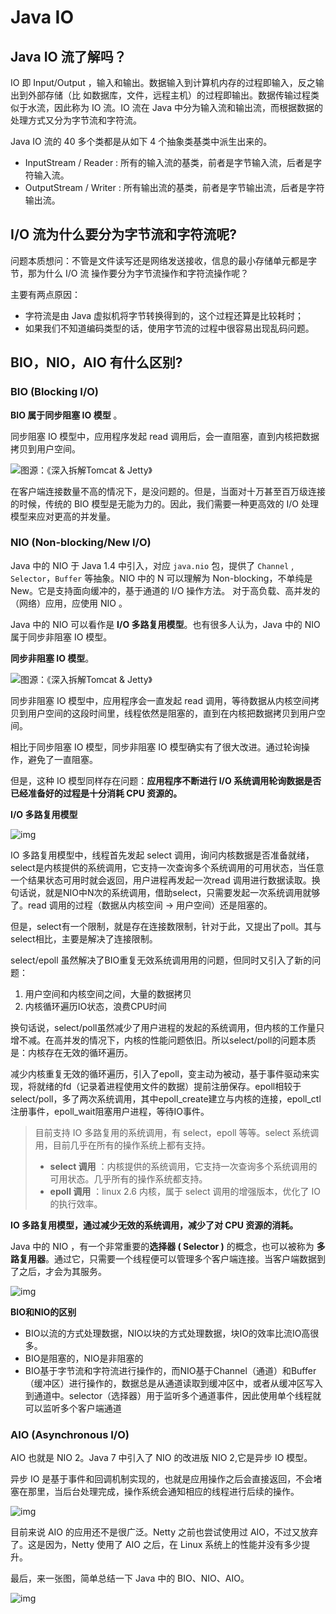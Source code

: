 # Java IO

## Java IO 流了解吗？ 

IO 即 Input/Output ，输⼊和输出。数据输⼊到计算机内存的过程即输⼊，反之输出到外部存储（⽐ 如数据库，⽂件，远程主机）的过程即输出。数据传输过程类似于⽔流，因此称为 IO 流。IO 流在 Java 中分为输⼊流和输出流，⽽根据数据的处理⽅式⼜分为字节流和字符流。

 Java IO 流的 40 多个类都是从如下 4 个抽象类基类中派⽣出来的。 

* InputStream / Reader : 所有的输⼊流的基类，前者是字节输⼊流，后者是字符输⼊流。 
* OutputStream / Writer : 所有输出流的基类，前者是字节输出流，后者是字符输出流。

## I/O 流为什么要分为字节流和字符流呢?

 问题本质想问：不管是⽂件读写还是⽹络发送接收，信息的最⼩存储单元都是字节，那为什么 I/O 流 操作要分为字节流操作和字符流操作呢？ 

主要有两点原因： 

* 字符流是由 Java 虚拟机将字节转换得到的，这个过程还算是比较耗时； 
* 如果我们不知道编码类型的话，使⽤字节流的过程中很容易出现乱码问题。

## BIO，NIO，AIO 有什么区别?

### BIO (Blocking I/O)

**BIO 属于同步阻塞 IO 模型** 。

同步阻塞 IO 模型中，应用程序发起 read 调用后，会一直阻塞，直到内核把数据拷贝到用户空间。

![图源：《深入拆解Tomcat & Jetty》](https://p3-juejin.byteimg.com/tos-cn-i-k3u1fbpfcp/6a9e704af49b4380bb686f0c96d33b81~tplv-k3u1fbpfcp-watermark.image)

在客户端连接数量不高的情况下，是没问题的。但是，当面对十万甚至百万级连接的时候，传统的 BIO 模型是无能为力的。因此，我们需要一种更高效的 I/O 处理模型来应对更高的并发量。

### NIO (Non-blocking/New I/O)

Java 中的 NIO 于 Java 1.4 中引入，对应 `java.nio` 包，提供了 `Channel` , `Selector`，`Buffer` 等抽象。NIO 中的 N 可以理解为 Non-blocking，不单纯是 New。它是支持面向缓冲的，基于通道的 I/O 操作方法。 对于高负载、高并发的（网络）应用，应使用 NIO 。

Java 中的 NIO 可以看作是 **I/O 多路复用模型**。也有很多人认为，Java 中的 NIO 属于同步非阻塞 IO 模型。

**同步非阻塞 IO 模型**。

![图源：《深入拆解Tomcat & Jetty》](https://p3-juejin.byteimg.com/tos-cn-i-k3u1fbpfcp/bb174e22dbe04bb79fe3fc126aed0c61~tplv-k3u1fbpfcp-watermark.image)

同步非阻塞 IO 模型中，应用程序会一直发起 read 调用，等待数据从内核空间拷贝到用户空间的这段时间里，线程依然是阻塞的，直到在内核把数据拷贝到用户空间。

相比于同步阻塞 IO 模型，同步非阻塞 IO 模型确实有了很大改进。通过轮询操作，避免了一直阻塞。

但是，这种 IO 模型同样存在问题：**应用程序不断进行 I/O 系统调用轮询数据是否已经准备好的过程是十分消耗 CPU 资源的。**

**I/O 多路复用模型**

![img](https://p6-juejin.byteimg.com/tos-cn-i-k3u1fbpfcp/88ff862764024c3b8567367df11df6ab~tplv-k3u1fbpfcp-watermark.image)

IO 多路复用模型中，线程首先发起 select 调用，询问内核数据是否准备就绪，select是内核提供的系统调用，它支持一次查询多个系统调用的可用状态，当任意一个结果状态可用时就会返回，用户进程再发起一次read 调用进行数据读取。换句话说，就是NIO中N次的系统调用，借助select，只需要发起一次系统调用就够了。read 调用的过程（数据从内核空间 -> 用户空间）还是阻塞的。

但是，select有一个限制，就是存在连接数限制，针对于此，又提出了poll。其与select相比，主要是解决了连接限制。

select/epoll 虽然解决了BIO重复无效系统调用用的问题，但同时又引入了新的问题：

1. 用户空间和内核空间之间，大量的数据拷贝
2. 内核循环遍历IO状态，浪费CPU时间

换句话说，select/poll虽然减少了用户进程的发起的系统调用，但内核的工作量只增不减。在高并发的情况下，内核的性能问题依旧。所以select/poll的问题本质是：内核存在无效的循环遍历。

减少内核重复无效的循环遍历，引入了epoll，变主动为被动，基于事件驱动来实现，将就绪的fd（记录着进程使用文件的数据）提前注册保存。epoll相较于select/poll，多了两次系统调用，其中epoll_create建立与内核的连接，epoll_ctl注册事件，epoll_wait阻塞用户进程，等待IO事件。

> 目前支持 IO 多路复用的系统调用，有 select，epoll 等等。select 系统调用，目前几乎在所有的操作系统上都有支持。
>
> - **select 调用** ：内核提供的系统调用，它支持一次查询多个系统调用的可用状态。几乎所有的操作系统都支持。
> - **epoll 调用** ：linux 2.6 内核，属于 select 调用的增强版本，优化了 IO 的执行效率。

**IO 多路复用模型，通过减少无效的系统调用，减少了对 CPU 资源的消耗。**

Java 中的 NIO ，有一个非常重要的**选择器 ( Selector )** 的概念，也可以被称为 **多路复用器**。通过它，只需要一个线程便可以管理多个客户端连接。当客户端数据到了之后，才会为其服务。

![img](https://p3-juejin.byteimg.com/tos-cn-i-k3u1fbpfcp/0f483f2437ce4ecdb180134270a00144~tplv-k3u1fbpfcp-watermark.image)

**BIO和NIO的区别**

* BIO以流的方式处理数据，NIO以块的方式处理数据，块IO的效率比流IO高很多。
* BIO是阻塞的，NIO是非阻塞的
* BIO基于字节流和字符流进行操作的，而NIO基于Channel（通道）和Buffer（缓冲区）进行操作的，数据总是从通道读取到缓冲区中，或者从缓冲区写入到通道中。selector（选择器）用于监听多个通道事件，因此使用单个线程就可以监听多个客户端通道



### AIO (Asynchronous I/O)

AIO 也就是 NIO 2。Java 7 中引入了 NIO 的改进版 NIO 2,它是异步 IO 模型。

异步 IO 是基于事件和回调机制实现的，也就是应用操作之后会直接返回，不会堵塞在那里，当后台处理完成，操作系统会通知相应的线程进行后续的操作。

![img](https://p1-juejin.byteimg.com/tos-cn-i-k3u1fbpfcp/3077e72a1af049559e81d18205b56fd7~tplv-k3u1fbpfcp-watermark.image)

目前来说 AIO 的应用还不是很广泛。Netty 之前也尝试使用过 AIO，不过又放弃了。这是因为，Netty 使用了 AIO 之后，在 Linux 系统上的性能并没有多少提升。

最后，来一张图，简单总结一下 Java 中的 BIO、NIO、AIO。

![img](https://images.xiaozhuanlan.com/photo/2020/33b193457c928ae02217480f994814b6.png)